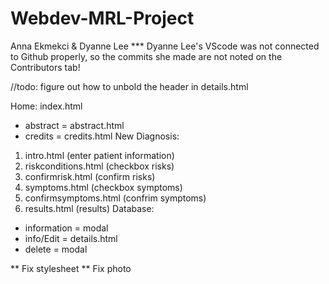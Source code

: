 # Webdev-MRL-Project
Anna Ekmekci & Dyanne Lee
*** Dyanne Lee's VScode was not connected to Github properly, so the commits she made are not noted on the Contributors tab!

//todo:
figure out how to unbold the header in details.html

Home: index.html
- abstract = abstract.html
- credits = credits.html
New Diagnosis:
1. intro.html (enter patient information)
2. riskconditions.html (checkbox risks)
3. confirmrisk.html (confirm risks)
4. symptoms.html (checkbox symptoms)
5. confirmsymptoms.html (confrim symptoms)
6. results.html (results)
Database:
- information = modal
- info/Edit = details.html
- delete = modal


** Fix stylesheet
** Fix photo